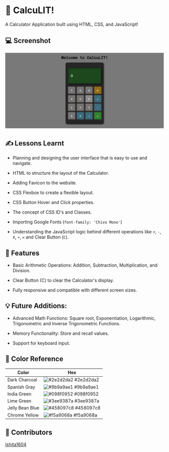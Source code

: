 # 🔢 CalcuLIT!

A Calculator Application built using HTML, CSS, and JavaScript!


## 💻 Screenshot

![App Screenshot](https://github.com/Ishita1604/CalcuLIT/blob/main/screenshot.png)


## ✍️ Lessons Learnt

- Planning and designing the user interface that is easy to use and navigate.

- HTML to structure the layout of the Calculator.

- Adding Favicon to the website.

- CSS Flexbox to create a flexible layout.

- CSS Button Hover and Click properties.

- The concept of CSS ID's and Classes.

- Importing Google Fonts (`font-family: 'Chivo Mono'`)

- Understanding the JavaScript logic behind different operations like `+`, `-`, `X`, `÷`, `=` and Clear Button (`C`).


## 🚀 Features

- Basic Arithmetic Operations: Addition, Subtraction, Multiplication, and Division.

- Clear Button (C) to clear the Calculator's display.

- Fully responsive and compatible with different screen sizes.


## 💡 Future Additions:

- Advanced Math Functions: Square root, Exponentiation, Logarithmic, Trigonometric and Inverse Trigonometric Functions.

- Memory Functionality: Store and recall values.

- Support for keyboard input.


## 🎨 Color Reference

| Color             | Hex                                                                |
| ----------------- | ------------------------------------------------------------------ |
| Dark Charcoal | ![#2e2d2da2](https://via.placeholder.com/10/2e2d2da2?text=+) #2e2d2da2 |
| Spanish Gray | ![#9b9a9ae1](https://via.placeholder.com/10/9b9a9ae1?text=+) #9b9a9ae1 |
| India Green | ![#098f0952](https://via.placeholder.com/10/098f0952?text=+) #098f0952 |
| Lime Green | ![#3ee9387a](https://via.placeholder.com/10/3ee9387a?text=+) #3ee9387a |
| Jelly Bean Blue | ![#458097c8](https://via.placeholder.com/10/458097c8?text=+) #458097c8 |
| Chrome Yellow | ![#f5a9068a](https://via.placeholder.com/10/f5a9068a?text=+) #f5a9068a |


## 📢 Contributors

[Ishita1604](https://github.com/Ishita1604)

